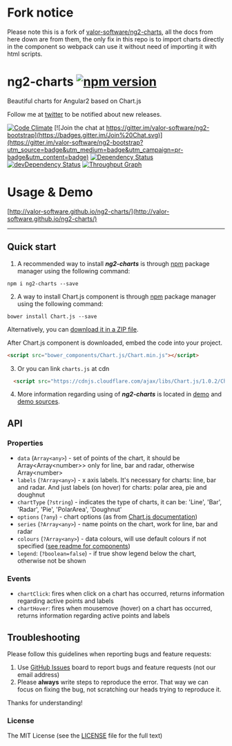 # Fork notice
Please note this is a fork of [valor-software/ng2-charts](https://github.com/valor-software/ng2-charts), all the docs from here down are from them, the only fix in this repo is to import charts directly in the component so webpack can use it without need of importing it with html scripts.

# ng2-charts [![npm version](https://badge.fury.io/js/ng2-charts.svg)](http://badge.fury.io/js/ng2-charts)
Beautiful charts for Angular2 based on Chart.js

Follow me at [twitter](https://twitter.com/valorkin) to be notified about new releases.

[![Code Climate](https://codeclimate.com/github/valor-software/ng2-charts/badges/gpa.svg)](https://codeclimate.com/github/valor-software/ng2-charts)
[![Join the chat at https://gitter.im/valor-software/ng2-bootstrap](https://badges.gitter.im/Join%20Chat.svg)](https://gitter.im/valor-software/ng2-bootstrap?utm_source=badge&utm_medium=badge&utm_campaign=pr-badge&utm_content=badge)
[![Dependency Status](https://david-dm.org/valor-software/ng2-charts.svg)](https://david-dm.org/valor-software/ng2-charts)
[![devDependency Status](https://david-dm.org/valor-software/ng2-charts/dev-status.svg)](https://david-dm.org/valor-software/ng2-charts#info=devDependencies)
[![Throughput Graph](https://graphs.waffle.io/valor-software/ng2-charts/throughput.svg)](https://waffle.io/valor-software/ng2-charts/metrics)

# Usage & Demo
[http://valor-software.github.io/ng2-charts/](http://valor-software.github.io/ng2-charts/)

- - -

## Quick start

1. A recommended way to install ***ng2-charts*** is through [npm](https://www.npmjs.com/search?q=ng2-charts) package manager using the following command:

  `npm i ng2-charts --save`


2. A way to install Chart.js component is through [npm](http://bower.io/search/?q=chartjs) package manager using the following command:

  `bower install Chart.js --save`

  Alternatively, you can [download it in a ZIP file](https://github.com/nnnick/Chart.js/archive/master.zip).

  After Chart.js component is downloaded, embed the code into your project.

  ```html
  <script src="bower_components/Chart.js/Chart.min.js"></script>
  ```

3. Or you can link `charts.js` at cdn
```html
  <script src="https://cdnjs.cloudflare.com/ajax/libs/Chart.js/1.0.2/Chart.min.js"></script>
```

4. More information regarding using of ***ng2-charts*** is located in
  [demo](http://valor-software.github.io/ng2-charts/) and [demo sources](https://github.com/valor-software/ng2-charts/tree/master/demo).

## API

### Properties

- `data` (`Array<any>`) -  set of points of the chart, it should be Array&lt;Array&lt;number&gt;&gt; only for line, bar and radar, otherwise Array&lt;number&gt;
- `labels` (`?Array<any>`) - x axis labels. It's necessary for charts: line, bar and radar. And just labels (on hover) for charts: polar area, pie and doughnut
- `chartType` (`?string`) - indicates the type of charts, it can be: 'Line', 'Bar', 'Radar', 'Pie', 'PolarArea', 'Doughnut'
- `options` (`?any`) - chart options (as from [Chart.js documentation](http://www.chartjs.org/docs/))
- `series` (`?Array<any>`) - name points on the chart, work for line, bar and radar
- `colours` (`?Array<any>`) - data colours, will use default colours if not specified ([see readme for components](https://github.com/valor-software/ng2-charts/blob/master/components/charts/readme.md))
- `legend`: (`?boolean=false`) - if true show legend below the chart, otherwise not be shown

### Events

- `chartClick`: fires when click on a chart has occurred, returns information regarding active points and labels
- `chartHover`: fires when mousemove (hover) on a chart has occurred, returns information regarding active points and labels


## Troubleshooting

Please follow this guidelines when reporting bugs and feature requests:

1. Use [GitHub Issues](https://github.com/valor-software/ng2-charts/issues) board to report bugs and feature requests (not our email address)
2. Please **always** write steps to reproduce the error. That way we can focus on fixing the bug, not scratching our heads trying to reproduce it.

Thanks for understanding!

### License

The MIT License (see the [LICENSE](https://github.com/valor-software/ng2-charts/blob/master/LICENSE) file for the full text)
